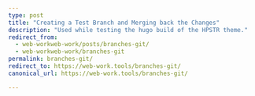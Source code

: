 ```yaml
---
type: post
title: "Creating a Test Branch and Merging back the Changes"
description: "Used while testing the hugo build of the HPSTR theme."
redirect_from:
  - web-workweb-work/posts/branches-git/
  - web-workweb-work/branches-git
permalink: branches-git/
redirect_to: https://web-work.tools/branches-git/
canonical_url: https://web-work.tools/branches-git/

---
```


